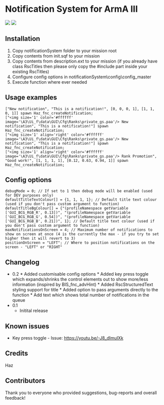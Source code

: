 # Notification System for ArmA III

![](https://i.imgur.com/noOEuVN.jpg)
![](https://i.imgur.com/7Jgnd2A.jpg)

## Installation

1) Copy notificationSystem folder to your mission root
2) Copy contents from init.sqf to your mission
3) Copy contents from description.ext to your mission (if you already have class RscTitles then please only copy the #include part inside your existing RscTitles)
4) Configure config options in notificationSystem\config\config_master
5) Execute function where ever needed

## Usage examples

```sqf
["New notification", "This is a notification!", [0, 0, 0, 1], [1, 1, 0, 1]] spawn Haz_fnc_createNotification;
["<img size='1' color='#ffffff' image='\A3\Ui_f\data\GUI\Cfg\Ranks\private_gs.paa'/> New notification", "This is a notification!"] spawn Haz_fnc_createNotification;
["<img size='1' align='right' color='#ffffff' image='\A3\Ui_f\data\GUI\Cfg\Ranks\private_gs.paa'/> New notification", "This is a notification!"] spawn Haz_fnc_createNotification;
["<img size='1' align='right' color='#ffffff' image='\A3\Ui_f\data\GUI\Cfg\Ranks\private_gs.paa'/> Rank Promotion", "Good work!", [1, 1, 1, 1], [0.12, 0.63, 0.94, 1]] spawn Haz_fnc_createNotification;
```

## Config options

```
debugMode = 0; // If set to 1 then debug mode will be enabled (used for DEV purposes only)
defaultTitleTextColour[] = {1, 1, 1, 1}; // Default title text colour (used if you don't pass custom argument to function)
defaultTitleBgColour[] = {"(profileNamespace getVariable ['GUI_BCG_RGB_R', 0.13])", "(profileNamespace getVariable ['GUI_BCG_RGB_G', 0.54])", "(profileNamespace getVariable ['GUI_BCG_RGB_B', 0.21])", 1}; // Default title text colour (used if you don't pass custom argument to function)
maxNotificationsOnScreen = 4; // Maximum number of notifications to show on screen at once (4 is the currently the max - if you try to set higher then it will revert to 3)
positionOnScreen = "LEFT"; // Where to position notifications on the screen - "LEFT" or "RIGHT"
```

## Changelog

* 0.2
		* Added customisable config options
		* Added key press toggle which expands/shrinks the control elements out to show more/less information (inspired by BIS_fnc_advHint)
		* Added RscStructuredText styling support for title
		* Added option to pass arguments directly to the function
		* Add text which shows total number of notifications in the queue
* 0.1
    * Initital release

## Known issues

* Key press toggle - Issue: https://youtu.be/-J8_dImuIXk

## Credits

Haz

## Contributors

Thank you to everyone who provided suggestions, bug-reports and overall feedback!
